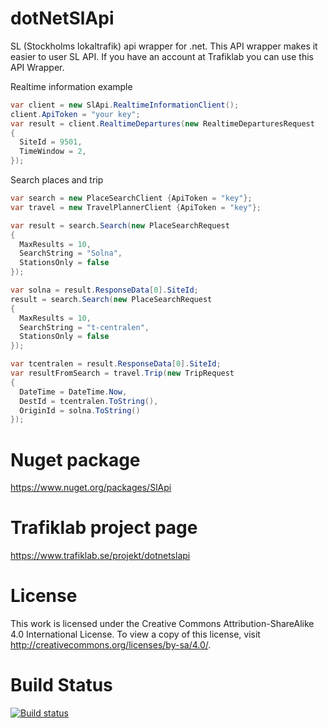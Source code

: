 # dotNetSlApi
SL (Stockholms lokaltrafik) api wrapper for .net. This API wrapper makes it easier to user SL API. If you have an account at Trafiklab you can use this API Wrapper.

Realtime information example
```C#
var client = new SlApi.RealtimeInformationClient();
client.ApiToken = "your key";
var result = client.RealtimeDepartures(new RealtimeDeparturesRequest
{
  SiteId = 9501,
  TimeWindow = 2,
});
```
Search places and trip
```C#
var search = new PlaceSearchClient {ApiToken = "key"};
var travel = new TravelPlannerClient {ApiToken = "key"};

var result = search.Search(new PlaceSearchRequest
{
  MaxResults = 10,
  SearchString = "Solna",
  StationsOnly = false
});

var solna = result.ResponseData[0].SiteId;
result = search.Search(new PlaceSearchRequest
{
  MaxResults = 10,
  SearchString = "t-centralen",
  StationsOnly = false
});

var tcentralen = result.ResponseData[0].SiteId;
var resultFromSearch = travel.Trip(new TripRequest
{
  DateTime = DateTime.Now,
  DestId = tcentralen.ToString(),
  OriginId = solna.ToString()
});
```

# Nuget package 
https://www.nuget.org/packages/SlApi


# Trafiklab project page
https://www.trafiklab.se/projekt/dotnetslapi


# License

This work is licensed under the Creative Commons Attribution-ShareAlike 4.0 International License. To view a copy of this license, visit http://creativecommons.org/licenses/by-sa/4.0/.

# Build Status
[![Build status](https://ci.appveyor.com/api/projects/status/oxfg3v4y4biux5wt?svg=true)](https://ci.appveyor.com/project/arins43491/dotnetslapi)
